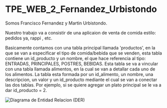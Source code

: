 # TPE_WEB_2_Fernandez_Urbistondo

Somos Francisco Fernandez y Martin Urbistondo.
 
 Nuestro trabajo va a consistir de una aplicaion de venta de comida estilo: pedidos ya, rappi , etc.
    
Basicamente contamos con una tabla principal llamada 'productos',
en la que se van a especificar el tipo de comida/bebida que se venden, 
esta tabla contiene un id_producto y un nombre, el que hace referencia al tipo: ENTRADAS, PRINCIPALES, POSTRES, BEBIDAS. 
Esta tabla se va a vincular con una tabla llamada alimentos, en la cual se van a detallar cada uno de los alimentos. La tabla
esta formada por un id_alimento, un nombre, una descripcion, un valor y un id_producto mediante el cual se van a conectar las dos tablas.
Por ejemplo, si se quiere agregar un plato principal se le va a dar id_producto = 2.


![Diagrama de Entidad Relacion (DER)](https://github.com/user-attachments/assets/7656dd97-e846-4a7b-bcaa-7839cd16b882)


